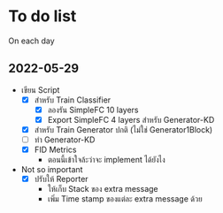 # To do list
On each day

## 2022-05-29
- เขียน Script 
  - [x] สำหรับ Train Classifier
    - [x] ลองรัน SimpleFC 10 layers
    - [x] Export SimpleFC 4 layers สำหรับ Generator-KD
  - [x] สำหรับ Train Generator ปกติ (ไม่ใช่ Generator1Block)
  - [ ] ทำ Generator-KD
  - [x] FID Metrics
    - ตอนนี้เข้าใจล้ะว่าจะ implement ได้ยังไง
- Not so important
  - [x] ปรับให้ Reporter 
    - ให้เก็บ Stack ของ extra message 
    - เพิ่ม Time stamp ของแต่ละ extra message ด้วย